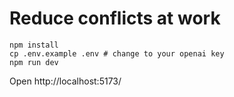 # Reduce conflicts at work

```
npm install
cp .env.example .env # change to your openai key
npm run dev
```

Open http://localhost:5173/
